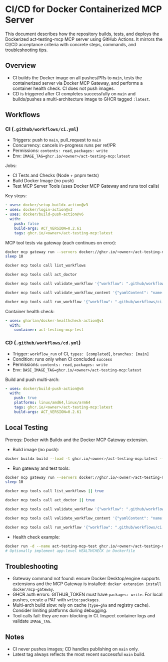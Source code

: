 # CI/CD for Docker Containerized MCP Server

This document describes how the repository builds, tests, and deploys the Dockerized act-testing-mcp MCP server using GitHub Actions. It mirrors the CI/CD acceptance criteria with concrete steps, commands, and troubleshooting tips.

## Overview
- CI builds the Docker image on all pushes/PRs to `main`, tests the containerized server via Docker MCP Gateway, and performs a container health check. CI does not push images.
- CD is triggered after CI completes successfully on `main` and builds/pushes a multi-architecture image to GHCR tagged `:latest`.

## Workflows

### CI (`.github/workflows/ci.yml`)
- Triggers: push to `main`, pull_request to `main`
- Concurrency: cancels in-progress runs per ref/PR
- Permissions: `contents: read`, `packages: write`
- Env: `IMAGE_TAG=ghcr.io/<owner>/act-testing-mcp:latest`

Jobs:
- CI Tests and Checks (Node + pnpm tests)
- Build Docker Image (no push)
- Test MCP Server Tools (uses Docker MCP Gateway and runs tool calls)

Key steps:
```yaml
- uses: docker/setup-buildx-action@v3
- uses: docker/login-action@v3
- uses: docker/build-push-action@v6
  with:
    push: false
    build-args: ACT_VERSION=0.2.61
    tags: ghcr.io/<owner>/act-testing-mcp:latest
```

MCP tool tests via gateway (each continues on error):
```bash
docker mcp gateway run --servers docker://ghcr.io/<owner>/act-testing-mcp:latest &
sleep 10

docker mcp tools call list_workflows

docker mcp tools call act_doctor

docker mcp tools call validate_workflow '{"workflow": ".github/workflows/ci.yml"}'

docker mcp tools call validate_workflow_content '{"yamlContent": "name: test"}'

docker mcp tools call run_workflow '{"workflow": ".github/workflows/ci.yml", "event": "push", "dryRun": true}'
```

Container health check:
```yaml
- uses: gharlan/docker-healthcheck-action@v1
  with:
    container: act-testing-mcp-test
```

### CD (`.github/workflows/cd.yml`)
- Trigger: `workflow_run` of CI, `types: [completed]`, `branches: [main]`
- Condition: runs only when CI concluded `success`
- Permissions: `contents: read`, `packages: write`
- Env: `BASE_IMAGE_TAG=ghcr.io/<owner>/act-testing-mcp:latest`

Build and push multi-arch:
```yaml
- uses: docker/build-push-action@v6
  with:
    push: true
    platforms: linux/amd64,linux/arm64
    tags: ghcr.io/<owner>/act-testing-mcp:latest
    build-args: ACT_VERSION=0.2.61
```

## Local Testing

Prereqs: Docker with Buildx and the Docker MCP Gateway extension.

- Build image (no push):
```bash
docker buildx build --load -t ghcr.io/<owner>/act-testing-mcp:latest --build-arg ACT_VERSION=0.2.61 .
```

- Run gateway and test tools:
```bash
docker mcp gateway run --servers docker://ghcr.io/<owner>/act-testing-mcp:latest &
sleep 10

docker mcp tools call list_workflows || true

docker mcp tools call act_doctor || true

docker mcp tools call validate_workflow '{"workflow": ".github/workflows/ci.yml"}' || true

docker mcp tools call validate_workflow_content '{"yamlContent": "name: test"}' || true

docker mcp tools call run_workflow '{"workflow": ".github/workflows/ci.yml", "event": "push", "dryRun": true}' || true
```

- Health check example:
```bash
docker run -d --name act-testing-mcp-test ghcr.io/<owner>/act-testing-mcp:latest
# Optionally implement app-level HEALTHCHECK in Dockerfile
```

## Troubleshooting
- Gateway command not found: ensure Docker Desktop/engine supports extensions and the MCP Gateway is installed: `docker extension install docker/mcp-gateway`.
- GHCR auth errors: GITHUB_TOKEN must have `packages: write`. For local pushes, create a PAT with `write:packages`.
- Multi-arch build slow: rely on cache (`type=gha` and registry cache). Consider limiting platforms during debugging.
- Tool calls fail: they are non-blocking in CI. Inspect container logs and validate `IMAGE_TAG`.

## Notes
- CI never pushes images; CD handles publishing on `main` only.
- Latest tag always reflects the most recent successful `main` build.
